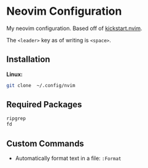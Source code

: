 # Neovim Configuration

My neovim configuration. Based off of [kickstart.nvim](https://github.com/nvim-lua/kickstart.nvim). 

The `<leader>` key as of writing is `<space>`.

## Installation

**Linux:**

```bash
git clone  ~/.config/nvim
```

## Required Packages

```bash
ripgrep
fd
```

## Custom Commands

- Automatically format text in a file: `:Format`


